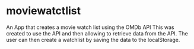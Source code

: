 # moviewatctlist
An App that creates a movie watch list using the OMDb API
This was created to use the API and then allowing to retrieve data from the API.
The user can then create a watchlist by saving the data to the localStorage.
